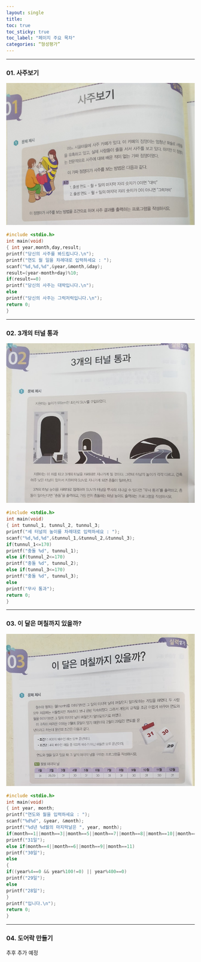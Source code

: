 ```yaml
---
layout: single
title: 
toc: true
toc_sticky: true
toc_label: "페이지 주요 목차"
categories: “형성평가”
---
```


---
### 01. 사주보기
![SAJU](/assets/images/SAJU.png)

~~~c
#include <stdio.h>
int main(void)
{ int year,month,day,result;
printf("당신의 사주를 봐드립니다.\n");
printf("연도 월 일을 차례대로 입력하세요 : ");
scanf("%d,%d,%d",&year,&month,&day);
result=(year-month+day)%10;
if(result==0)
printf("당신의 사주는 대박입니다.\n");
else
printf("당신의 사주는 그럭저럭입니다.\n");
return 0;
}
~~~
         
         
---
### 02. 3개의 터널 통과
![TUNNUL](/assets/images/TUNNUL.png)

~~~c
#include <stdio.h>
int main(void)
{ int tunnul_1, tunnul_2, tunnul_3;
printf("세 터널의 높이를 차례대로 입력하세요 : ");
scanf("%d,%d,%d",&tunnul_1,&tunnul_2,&tunnul_3);
if(tunnul_1<=170)
printf("충돌 %d", tunnul_1);
else if(tunnul_2<=170)
printf("충돌 %d", tunnul_2);
else if(tunnul_3<=170)
printf("충돌 %d", tunnul_3);
else
printf("무사 통과");
return 0;
}
~~~
         
         
---

### 03. 이 달은 며칠까지 있을까?
![MOON](/assets/images/MOON.png)

~~~c
#include <stdio.h>
int main(void)
{ int year, month;
printf("연도와 월을 입력하세요 : ");
scanf("%d%d", &year, &month);
printf("%d년 %d월의 마지막날은 ", year, month);
if(month==1||month==3||month==5||month==7||month==8||month==10||month==12)
printf("31일");
else if(month==4||month==6||month==9||month==11)
printf("30일");
else
{
if((year%4==0 && year%100!=0) || year%400==0)
printf("29일");
else
printf("28일");
}
printf("입니다.\n");
return 0;
}
~~~

---

### 04. 도어락 만들기
 추후 추가 예정
